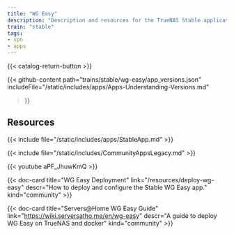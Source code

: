 ```yaml
---
title: "WG Easy"
description: "Description and resources for the TrueNAS Stable application called WG Easy."
train: "stable"
tags:
- vpn
- apps
---
```


{{< catalog-return-button >}}

{{< github-content 
    path="trains/stable/wg-easy/app_versions.json"
	includeFile="/static/includes/apps/Apps-Understanding-Versions.md"
>}}

## Resources

{{< include file="/static/includes/apps/StableApp.md" >}}

{{< include file="/static/includes/CommunityAppsLegacy.md" >}}

<div class="docs-sections">

{{< youtube aPF_JhuwKmQ >}}

{{< doc-card title="WG Easy Deployment" link="/resources/deploy-wg-easy"
descr="How to deploy and configure the Stable WG Easy app." kind="community" >}}

{{< doc-card title="Servers@Home WG Easy Guide" link="https://wiki.serversatho.me/en/wg-easy" descr="A guide to deploy WG Easy on TrueNAS and docker" kind="community" >}}

</div>
